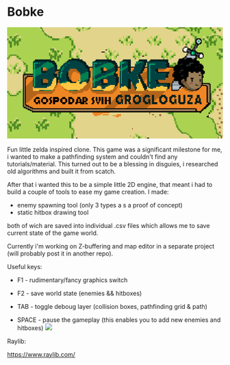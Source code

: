 # Bobke 

![alt text](https://github.com/VlaDimirBoban/Bobke_ZeldaClone/blob/main/thumbs/Bobke.png?raw=true)

Fun little zelda inspired clone. This game was a significant milestone for me, i wanted to make a pathfinding system and couldn't find any tutorials/material. This turned out to be a blessing in disguies, i researched old algorithms and built it from scatch. 

After that i wanted this to be a simple little 2D engine, that meant i had to build a couple of tools to ease my game creation. 
I made:

- enemy spawning tool (only 3 types a s a proof of concept)
- static hitbox drawing tool

both of wich are saved into individual .csv files which allows me to save current state of the game world.

Currently i'm working on Z-buffering and map editor in a separate project (will probably post it in another repo).

Useful keys:

- F1 - rudimentary/fancy graphics switch

- F2 - save world state (enemies && hitboxes)

- TAB - toggle deboug layer (collision boxes, pathfinding grid & path)

- SPACE - pause the gameplay (this enables you to add new enemies and hitboxes)
![](https://github.com/VlaDimirBoban/Bobke_ZeldaClone/blob/main/thumbs/Bobke_showcase.gif)


Raylib:

https://www.raylib.com/
